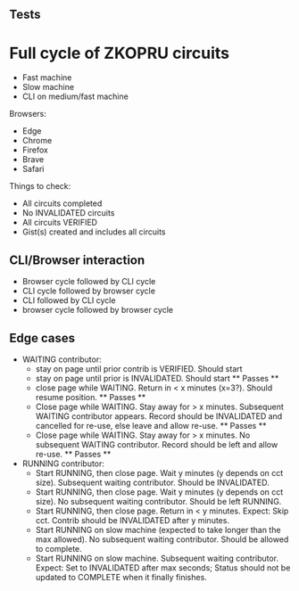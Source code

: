 ## Tests

# Full cycle of ZKOPRU circuits

* Fast machine
* Slow machine
* CLI on medium/fast machine

Browsers:
* Edge
* Chrome
* Firefox
* Brave
* Safari

Things to check:
* All circuits completed
* No INVALIDATED circuits
* All circuits VERIFIED
* Gist(s) created and includes all circuits


## CLI/Browser interaction

* Browser cycle followed by CLI cycle
* CLI cycle followed by browser cycle
* CLI followed by CLI cycle
* browser cycle followed by browser cycle


## Edge cases

* WAITING contributor:
  + stay on page until prior contrib is VERIFIED. Should start
  + stay on page until prior is INVALIDATED. Should start
    ** Passes **
  + close page while WAITING. Return in < x minutes (x=3?). Should resume position.
    ** Passes **
  + Close page while WAITING. Stay away for > x minutes. Subsequent WAITING contributor appears. Record should be INVALIDATED and cancelled for re-use, else leave and allow re-use.
    ** Passes **
  + Close page while WAITING. Stay away for > x minutes. No subsequent WAITING contributor. Record should be left and allow re-use.
    ** Passes **
* RUNNING contributor:
  + Start RUNNING, then close page. Wait y minutes (y depends on cct size). Subsequent waiting contributor. Should be INVALIDATED.
  + Start RUNNING, then close page. Wait y minutes (y depends on cct size). No subsequent waiting contributor. Should be left RUNNING.
  + Start RUNNING, then close page. Return in < y minutes. Expect: Skip cct. Contrib should be INVALIDATED after y minutes. 
  + Start RUNNING on slow machine (expected to take longer than the max allowed). No subsequent waiting contributor. Should be allowed to complete.
  + Start RUNNING on slow machine. Subsequent waiting contributor. Expect: Set to INVALIDATED after max seconds; Status should not be updated to COMPLETE when it finally finishes.

